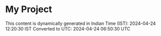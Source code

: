 # My Project

This content is dynamically generated in Indian Time (IST): 2024-04-24 12:20:30 IST
Converted to UTC: 2024-04-24 06:50:30 UTC
